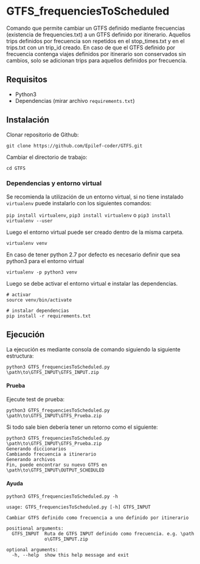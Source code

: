 # GTFS_frequenciesToScheduled

Comando que permite cambiar un GTFS definido mediante frecuencias (existencia de frequencies.txt) a un GTFS definido por itinerario. Aquellos trips definidos por frecuencia son repetidos en el stop_times.txt y en el trips.txt con un trip_id creado. En caso de que el GTFS definido por frecuencia contenga viajes definidos por itinerario son conservados sin cambios, solo se adicionan trips para aquellos definidos por frecuencia.

## Requisitos

- Python3
- Dependencias (mirar archivo `requirements.txt`)

## Instalación 

Clonar repositorio de Github:

```
git clone https://github.com/Epilef-coder/GTFS.git
```
Cambiar el directorio de trabajo:

```
cd GTFS
```

### Dependencias y entorno virtual

Se recomienda la utilización de un entorno virtual, si no tiene instalado ```virtualenv``` puede instalarlo con los siguientes comandos:

```pip install virtualenv```, ```pip3 install virtualenv``` o ```pip3 install virtualenv --user```


Luego el entorno virtual puede ser creado dentro de la misma carpeta.

```
virtualenv venv
```

En caso de tener python 2.7 por defecto es necesario definir que sea python3 para el entorno virtual

```
virtualenv -p python3 venv
```


Luego se debe activar el entorno virtual e instalar las dependencias.
 
```
# activar
source venv/bin/activate
 
# instalar dependencias
pip install -r requirements.txt
```

## Ejecución

La ejecución es mediante consola de comando siguiendo la siguiente estructura:

```
python3 GTFS_frequenciesToScheduled.py \path\to\GTFS_INPUT\GTFS_INPUT.zip
```
#### Prueba

Ejecute test de prueba:

```
python3 GTFS_frequenciesToScheduled.py \path\to\GTFS_INPUT\GTFS_Prueba.zip
```

Si todo sale bien debería tener un retorno como el siguiente:

```
python3 GTFS_frequenciesToScheduled.py \path\to\GTFS_INPUT\GTFS_Prueba.zip
Generando diccionarios
Cambiando frecuencia a itinerario
Generando archivos
Fin, puede encontrar su nuevo GTFS en \path\to\GTFS_INPUT\OUTPUT_SCHEDULED
```
#### Ayuda

```
python3 GTFS_frequenciesToScheduled.py -h

usage: GTFS_frequenciesToScheduled.py [-h] GTFS_INPUT

Cambiar GTFS definido como frecuencia a uno definido por itinerario

positional arguments:
  GTFS_INPUT  Ruta de GTFS INPUT definido como frecuencia. e.g. \path
              o\GTFS_INPUT.zip

optional arguments:
  -h, --help  show this help message and exit
```

